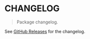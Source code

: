 # CHANGELOG

> Package changelog.

See [GitHub Releases](https://github.com/stdlib-js/random-strided-gamma/releases) for the changelog.